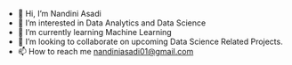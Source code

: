 - 👋 Hi, I’m Nandini Asadi
- 👀 I’m interested in Data Analytics and Data Science
- 🌱 I’m currently learning Machine Learning
- 💞️ I’m looking to collaborate on upcoming Data Science Related Projects.
- 📫 How to reach me nandiniasadi01@gmail.com

<!---
nandini-asadi/nandini-asadi is a ✨ special ✨ repository because its `README.md` (this file) appears on your GitHub profile.
You can click the Preview link to take a look at your changes.
--->
